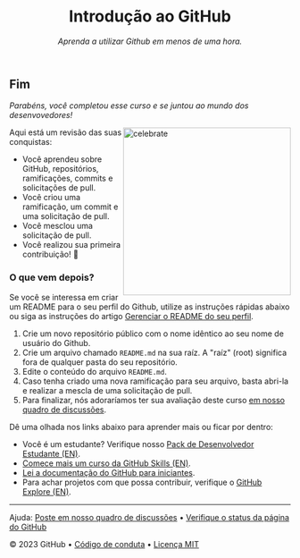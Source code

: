 <header>

<!--
  <<< Notas do autor: Cabeçalho do curso >>>
  Inclui uma imagem de 1280×640, título do curso em fromato de sentença e uma descrição concisa em ênfase.
  Nas configurações do seu repositório: permita template de repositório, adicione suma imagem social de 1280×640, auto delete dos cabeçalhos de branches.
  Adicione sua lincença de código aberto, GitHub utiliza a licença MIT.
-->

# Introdução ao GitHub

_Aprenda a utilizar Github em menos de uma hora._

</header>

<!--
  <<< Notas do autor: Fim >>>
  Revisão do que foi aprendido, solicitação de feedback e próximos passos.
-->

## Fim

_Parabéns, você completou esse curso e se juntou ao mundo dos desenvovedores!_

<img src=https://octodex.github.com/images/collabocats.jpg alt=celebrate width=300 align=right>

Aqui está um revisão das suas conquistas:

- Você aprendeu sobre GitHub, repositórios, ramificações, commits e solicitações de pull.
- Você criou uma ramificação, um commit e uma solicitação de pull.
- Você mesclou uma solicitação de pull.
- Você realizou sua primeira contribuição! :tada:

### O que vem depois?

Se você se interessa em criar um README para o seu perfil do Github, utilize as instruções rápidas abaixo ou siga as instruções do artigo [Gerenciar o README do seu perfil](https://docs.github.com/pt/account-and-profile/setting-up-and-managing-your-github-profile/customizing-your-profile/managing-your-profile-readme).

1. Crie um novo repositório público com o nome idêntico ao seu nome de usuário do Github.
2. Crie um arquivo chamado `README.md` na sua raíz. A "raíz" (root) significa fora de qualquer pasta do seu repositório.
3. Edite o conteúdo do arquivo `README.md`.
4. Caso tenha criado uma nova ramificação para seu arquivo, basta abri-la e realizar a mescla de uma solicitação de pull.
5. Para finalizar, nós adoraríamos ter sua avaliação deste curso [em nosso quadro de discussões](https://github.com/orgs/skills/discussions/categories/introduction-to-github).

Dê uma olhada nos links abaixo para aprender mais ou ficar por dentro:

- Você é um estudante? Verifique nosso [Pack de Desenvolvedor Estudante (EN)](https://education.github.com/pack).
- [Comece mais um curso da GitHub Skills (EN)](https://github.com/skills).
- [Lei a documentação do GitHub para iniciantes](https://docs.github.com/pt/get-started).
- Para achar projetos com que possa contribuir, verifique o [GitHub Explore (EN)](https://github.com/explore).

<footer>

<!--
  <<< Notas do autor: Rodapé >>>
  Adicione um link de suporte, status da página do Github, código de conduta e o link da licença .
-->

---

Ajuda: [Poste em nosso quadro de discussões](https://github.com/orgs/skills/discussions/categories/introduction-to-github) &bull; [Verifique o status da página do GitHub](https://www.githubstatus.com/)

&copy; 2023 GitHub &bull; [Código de conduta](https://www.contributor-covenant.org/version/2/1/code_of_conduct/code_of_conduct.md) &bull; [Licença MIT](https://gh.io/mit)

</footer>
